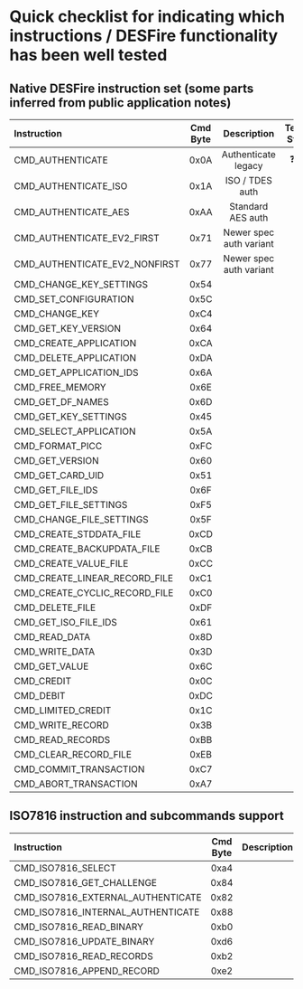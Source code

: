 # Quick checklist for indicating which instructions / DESFire functionality has been well tested

## Native DESFire instruction set (some parts inferred from public application notes) 

| Instruction | Cmd Byte | Description | Testing Status | Implementation Notes |
| :---        |   :----: |     :----:  |    :----:      | :--                  |
| CMD_AUTHENTICATE | 0x0A | Authenticate legacy | :question: :grey_question: :interrobang: | |
| CMD_AUTHENTICATE_ISO | 0x1A | ISO / TDES auth | | |
| CMD_AUTHENTICATE_AES | 0xAA | Standard AES auth | :wavy_dash: | |
| CMD_AUTHENTICATE_EV2_FIRST | 0x71 | Newer spec auth variant | :x: | |    
| CMD_AUTHENTICATE_EV2_NONFIRST | 0x77 | Newer spec auth variant | :x: | See page 32 of AN12343.pdf | 
| CMD_CHANGE_KEY_SETTINGS | 0x54 | | | |
| CMD_SET_CONFIGURATION |  0x5C | | | |
| CMD_CHANGE_KEY |  0xC4 | | | |
| CMD_GET_KEY_VERSION | 0x64 | | | |
| CMD_CREATE_APPLICATION |  0xCA | | | |
| CMD_DELETE_APPLICATION |  0xDA | | | |
| CMD_GET_APPLICATION_IDS | 0x6A | | | |
| CMD_FREE_MEMORY | 0x6E | | | |
| CMD_GET_DF_NAMES | 0x6D | | | |
| CMD_GET_KEY_SETTINGS | 0x45 | | | |
| CMD_SELECT_APPLICATION |  0x5A | | | |
| CMD_FORMAT_PICC |  0xFC | | | |
| CMD_GET_VERSION | 0x60 | | | |
| CMD_GET_CARD_UID | 0x51 | | | |
| CMD_GET_FILE_IDS |  0x6F | | | |
| CMD_GET_FILE_SETTINGS | 0xF5 | | | |
| CMD_CHANGE_FILE_SETTINGS | 0x5F | | | |
| CMD_CREATE_STDDATA_FILE |  0xCD | | | |
| CMD_CREATE_BACKUPDATA_FILE |  0xCB | | | |
| CMD_CREATE_VALUE_FILE |  0xCC | | | |
| CMD_CREATE_LINEAR_RECORD_FILE | 0xC1 | | | |
| CMD_CREATE_CYCLIC_RECORD_FILE | 0xC0 | | | |
| CMD_DELETE_FILE | 0xDF | | | |
| CMD_GET_ISO_FILE_IDS | 0x61 | | | |
| CMD_READ_DATA |  0x8D | | | |
| CMD_WRITE_DATA |  0x3D | | | |
| CMD_GET_VALUE | 0x6C | | | |
| CMD_CREDIT | 0x0C | | | |
| CMD_DEBIT | 0xDC | | | |
| CMD_LIMITED_CREDIT | 0x1C | | | |
| CMD_WRITE_RECORD | 0x3B | | | |
| CMD_READ_RECORDS | 0xBB | | | |
| CMD_CLEAR_RECORD_FILE | 0xEB | | | |
| CMD_COMMIT_TRANSACTION | 0xC7 | | | |
| CMD_ABORT_TRANSACTION | 0xA7 | | | |               |

## ISO7816 instruction and subcommands support 

| Instruction | Cmd Byte | Description | Testing Status | Implementation Notes |
| :---        |   :----: |     :----:  |    :----:      | :--                  |
| CMD_ISO7816_SELECT | 0xa4 | | | |
| CMD_ISO7816_GET_CHALLENGE | 0x84 | | | |
| CMD_ISO7816_EXTERNAL_AUTHENTICATE | 0x82 | | | |
| CMD_ISO7816_INTERNAL_AUTHENTICATE | 0x88 | | | |
| CMD_ISO7816_READ_BINARY | 0xb0 | | | |
| CMD_ISO7816_UPDATE_BINARY | 0xd6 | | | |
| CMD_ISO7816_READ_RECORDS | 0xb2 | | | |
| CMD_ISO7816_APPEND_RECORD | 0xe2 | | | |
